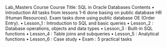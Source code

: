 Lab_Masters Course
Course Title: SQL in Oracle Databases
Contents
•	Introduction All tasks from lessons 1-6 done basing on public database HR (Human Resources). Exam tasks done using public database OE (Order Entry).
•	Lesson_1 : Introduction to SQL and basic queries
•	Lesson_2 : Database operations, objects and data types
•	Lesson_3 : Built-in SQL functions
•	Lesson_4 : Table joins and subqueries
•	Lesson_5 : Analytical functions
•	Lesson_6 : Case study
•	Exam : 5 practical tasks



